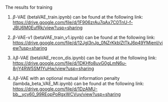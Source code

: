 The results for training

1. $\beta$-VAE (betaVAE_train.ipynb) can be found at the following link:
    https://drive.google.com/file/d/1F906zrAu7qAx7C0TnU-f-JBU6M0EufRk/view?usp=sharing

2. $\beta$-VAE-v1 (betaVAE_train_v1.ipynb) can be found at the following link:
    https://drive.google.com/file/d/12Jgl3nJp_0NZrKkblZtTkJ6p49YMienI/view?usp=sharing
   
3. $\lambda\beta$-VAE (betaVAE_recon_dis.ipynb) can be found at the following link:
    https://drive.google.com/file/d/1DKHfo8uvG0gLmN6u-8rjY4RW5SM1YuHw/view?usp=sharing
   
4. $\lambda\beta$-VAE with an optional mutual information penalty (lambda_beta_VAE_MI.ipynb) can be found at the following link: 
    https://drive.google.com/file/d/1DzAMU-bb__ycy60_99REopPoRgxWCVuy/view?usp=sharing




